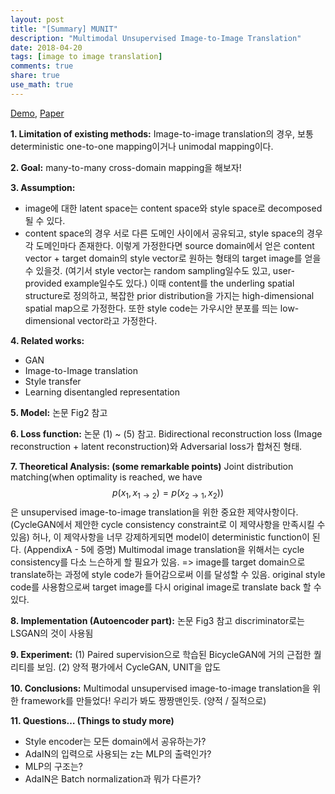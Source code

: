 ```yaml
---
layout: post
title: "[Summary] MUNIT"
description: "Multimodal Unsupervised Image-to-Image Translation"
date: 2018-04-20
tags: [image to image translation]
comments: true
share: true
use_math: true
---
```


[Demo](https://youtu.be/ab64TWzWn40), [Paper](https://arxiv.org/abs/1804.04732)

**1. Limitation of existing methods:** 
Image-to-image translation의 경우, 보통 deterministic one-to-one mapping이거나 unimodal mapping이다.

**2. Goal:**
many-to-many cross-domain mapping을 해보자!

**3. Assumption:** 
- image에 대한 latent space는 content space와 style space로 decomposed 될 수 있다. 
- content space의 경우 서로 다른 도메인 사이에서 공유되고, style space의 경우 각 도메인마다 존재한다.  이렇게 가정한다면 source domain에서 얻은 content vector + target domain의 style vector로 원하는 형태의 target image를 얻을 수 있을것. (여기서 style vector는 random sampling일수도 있고, user-provided example일수도 있다.) 이때 content를 the underling spatial structure로 정의하고, 복잡한 prior distribution을 가지는 high-dimensional spatial map으로 가정한다. 또한 style code는 가우시안 분포를 띄는 low-dimensional vector라고 가정한다.

**4. Related works:**
- GAN
- Image-to-Image translation
- Style transfer
- Learning disentangled representation

**5. Model:**
논문 Fig2 참고

**6. Loss function:**
논문 (1) ~ (5) 참고. Bidirectional reconstruction loss (Image reconstruction + latent reconstruction)와 Adversarial loss가 합쳐진 형태.

**7. Theoretical Analysis: (some remarkable points)**
Joint distribution matching(when optimality is reached, we have $$p(x_1, x_{1\rightarrow2}) = p(x_{2\rightarrow1}, x_2))$$은 unsupervised image-to-image translation을 위한 중요한 제약사항이다. (CycleGAN에서 제안한 cycle consistency constraint로 이 제약사항을 만족시킬 수 있음) 허나, 이 제약사항을 너무 강제하게되면 model이 deterministic function이 된다. (AppendixA - 5에 증명) Multimodal image translation을 위해서는 cycle consistency를 다소 느슨하게 할 필요가 있음.
=> image를 target domain으로 translate하는 과정에 style code가 들어감으로써 이를 달성할 수 있음. original style code를 사용함으로써 target image를 다시 original image로 translate back 할 수 있다.

**8. Implementation (Autoencoder part):**
논문 Fig3 참고
discriminator로는 LSGAN의 것이 사용됨

**9. Experiment:**
(1) Paired supervision으로 학습된 BicycleGAN에 거의 근접한 퀄리티를 보임. 
(2) 양적 평가에서 CycleGAN, UNIT을 압도

**10. Conclusions:**
Multimodal unsupervised image-to-image translation을 위한 framework를 만들었다! 우리가 봐도 짱짱맨인듯. (양적 / 질적으로)

**11. Questions… (Things to study more)**
- Style encoder는 모든 domain에서 공유하는가?
- AdaIN의 입력으로 사용되는 z는 MLP의 출력인가?
- MLP의 구조는?
- AdaIN은 Batch normalization과 뭐가 다른가?
